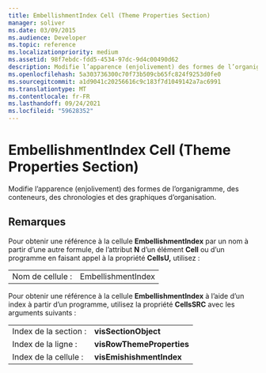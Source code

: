 ```yaml
---
title: EmbellishmentIndex Cell (Theme Properties Section)
manager: soliver
ms.date: 03/09/2015
ms.audience: Developer
ms.topic: reference
ms.localizationpriority: medium
ms.assetid: 98f7ebdc-fdd5-4534-97dc-9d4c00490d62
description: Modifie l’apparence (enjolivement) des formes de l’organigramme, des conteneurs, des chronologies et des graphiques d’organisation.
ms.openlocfilehash: 5a303736300c70f73b509cb65fc824f9253d0fe0
ms.sourcegitcommit: a1d9041c20256616c9c183f7d1049142a7ac6991
ms.translationtype: MT
ms.contentlocale: fr-FR
ms.lasthandoff: 09/24/2021
ms.locfileid: "59628352"
---
```

# <a name="embellishmentindex-cell-theme-properties-section"></a>EmbellishmentIndex Cell (Theme Properties Section)

Modifie l’apparence (enjolivement) des formes de l’organigramme, des conteneurs, des chronologies et des graphiques d’organisation.
  
## <a name="remarks"></a>Remarques

Pour obtenir une référence à la cellule **EmbellishmentIndex** par un nom à partir d’une autre formule, de l’attribut **N** d’un élément **Cell** ou d’un programme en faisant appel à la propriété **CellsU,** utilisez : 
  
|||
|:-----|:-----|
| Nom de cellule :  <br/> | EmbellishmentIndex  <br/> |
   
Pour obtenir une référence à la cellule **EmbellishmentIndex** à l’aide d’un index à partir d’un programme, utilisez la propriété **CellsSRC** avec les arguments suivants : 
  
|||
|:-----|:-----|
| Index de la section :  <br/> |**visSectionObject** <br/> |
| Index de la ligne :  <br/> |**visRowThemeProperties** <br/> |
| Index de la cellule :  <br/> |**visEmishishmentIndex** <br/> |
   

